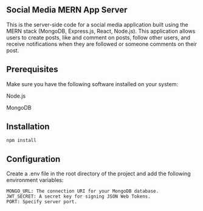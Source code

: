 ## Social Media MERN App Server
This is the server-side code for a social media application built using the MERN stack (MongoDB, Express.js, React, Node.js). This application allows users to create posts, like and comment on posts, follow other users, and receive notifications when they are followed or someone comments on their post.

## Prerequisites
Make sure you have the following software installed on your system:

Node.js

MongoDB


## Installation
```nodejs
npm install
```

## Configuration
Create a .env file in the root directory of the project and add the following environment variables:
```
MONGO_URL: The connection URI for your MongoDB database.
JWT_SECRET: A secret key for signing JSON Web Tokens.
PORT: Specify server port.
```

